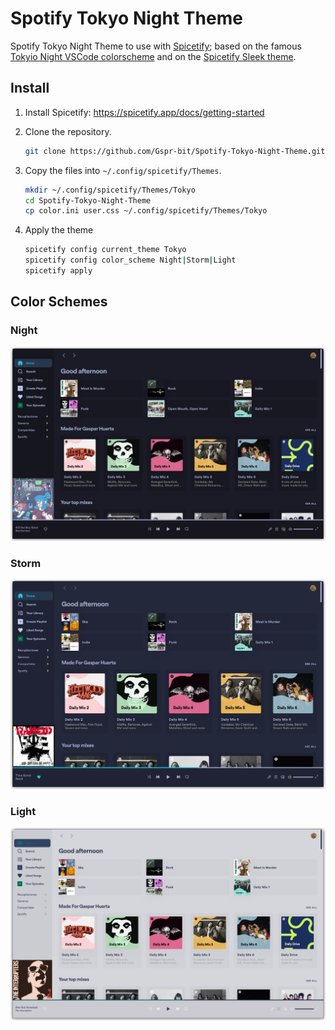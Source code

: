 # Spotify Tokyo Night Theme

Spotify Tokyo Night Theme to use with [Spicetify](https://spicetify.app/); based on the famous [Tokyio Night VSCode colorscheme](https://github.com/enkia/tokyo-night-vscode-theme#color-palette) and on the [Spicetify Sleek theme](https://github.com/spicetify/spicetify-themes/blob/master/THEMES.md#sleek).

## Install

1. Install Spicetify: https://spicetify.app/docs/getting-started

2. Clone the repository.

   ````bash
   git clone https://github.com/Gspr-bit/Spotify-Tokyo-Night-Theme.git
   ````

3. Copy the files into `~/.config/spicetify/Themes`.

   ````bash
   mkdir ~/.config/spicetify/Themes/Tokyo
   cd Spotify-Tokyo-Night-Theme
   cp color.ini user.css ~/.config/spicetify/Themes/Tokyo
   ````

4. Apply the theme

   ````bash
   spicetify config current_theme Tokyo
   spicetify config color_scheme Night|Storm|Light
   spicetify apply
   ````


## Color Schemes

### Night

![](night.png)

### Storm

![](storm.png)

### Light

![](light.png)
